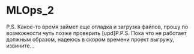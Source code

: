 # MLOps_2
P.S. Какое-то время займет еще отладка и загрузка файлов, прошу по возможности чуть позже проверить
[upd]P.P.S. Пока что не работает должным образом, надеюсь в скором времени проект выгружу, извините...
